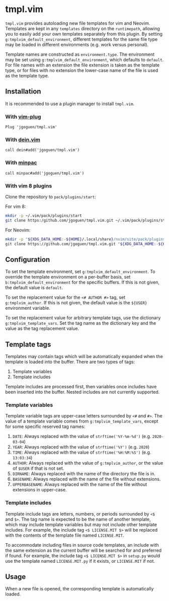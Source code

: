 # tmpl.vim

`tmpl.vim` provides autoloading new file templates for vim and Neovim. Templates
are kept in any `templates` directory on the `runtimepath`, allowing you to
easily add your own templates separately from this plugin. By setting
`g:tmplvim_default_environment`, different templates for the same file type may
be loaded in different environments (e.g. work versus personal).

Template names are constructed as `environment.type`. The environment may be set
using `g:tmplvim_default_environment`, which defaults to `default`. For file
names with an extension the file extension is taken as the template type, or for
files with no extension the lower-case name of the file is used as the template
type.

## Installation

It is recommended to use a plugin manager to install `tmpl.vim`.

### With [vim-plug](https://github.com/junegunn/vim-plug)

```vim
Plug 'jgoguen/tmpl.vim'
```

### With [dein.vim](https://github.com/Shougo/dein.vim)

```vim
call dein#add('jgoguen/tmpl.vim')
```

### With [minpac](https://github.com/k-takata/minpac)

```vim
call minpac#add('jgoguen/tmpl.vim')
```

### With vim 8 plugins

Clone the repository to `pack/plugins/start`:

For vim 8:
```sh
mkdir -p ~/.vim/pack/plugins/start
git clone https:/github.com/jgoguen/tmpl.vim.git ~/.vim/pack/plugins/start/tmpl.vim
```

For Neovim:
```sh
mkdir -p "${XDG_DATA_HOME:-${HOME}/.local/share}/nvim/site/pack/plugins/start"
git clone https://github.com/jgoguen/tmpl.vim.git "${XDG_DATA_HOME:-${HOME}/.local/share}/nvim/site/pack/plugins/start"
```

## Configuration

To set the template environment, set `g:tmplvim_default_environment`. To
override the template environment on a per-buffer basis, set
`b:tmplvim_default_environment` for the specific buffers. If this is not given,
the default value is `default`.

To set the replacement value for the `<# AUTHOR #>` tag, set `g:tmplvim_author`.
If this is not given, the default value is the `${USER}` environment variable.

To set the replacement value for arbitrary template tags, use the dictionary
`g:tmplvim_template_vars`. Set the tag name as the dictionary key and the value
as the tag replacement value.

## Template tags

Templates may contain tags which will be automatically expanded when the
template is loaded into the buffer. There are two types of tags:

1. Template variables
2. Template includes

Template includes are processed first, then variables once includes have been
inserted into the buffer. Nested includes are not currently supported.

### Template variables

Template variable tags are upper-case letters surrounded by `<#` and `#>`. The
value of a template variable comes from `g:tmplvim_template_vars`, except for
some specific reserved tag names:

1. `DATE`: Always replaced with the value of `strftime('%Y-%m-%d')` (e.g.
   `2020-03-04`)
2. `YEAR`: Always replaced with the value of `strftime('%Y')` (e.g. `2020`)
3. `TIME`: Always replaced with the value of `strftime('%H:%M:%S')` (e.g.
   `13:03:34`)
4. `AUTHOR`: Always replaced with the value of `g:tmplvim_author`, or the value
   of `$USER` if that is not set.
5. `DIRNAME`: Always replaced with the name of the directory the file is in.
6. `BASENAME`: Always replaced with the name of the file without extensions.
7. `UPPERBASENAME`: Always replaced with the name of the file without extensions
	 in upper-case.

### Template includes

Template include tags are letters, numbers, or periods surrounded by `<$` and
`$>`. The tag name is expected to be the name of another template, which may
include template variables but may not include other template includes. For
example, the include tag `<$ LICENSE.MIT $>` will be replaced with the contents
of the template file named `LICENSE.MIT`.

To accommodate including files in source code templates, an include with the
same extension as the current buffer will be searched for and preferred if
found. For example, the include tag `<$ LICENSE.MIT $>` in `setup.py` would use
the template named `LICENSE.MIT.py` if it exists, or `LICENSE.MIT` if not.

## Usage

When a new file is opened, the corresponding template is automatically loaded.
